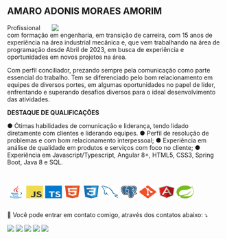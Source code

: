 <H2>AMARO ADONIS MORAES AMORIM</H2>

<img src="https://static.vecteezy.com/system/resources/previews/010/998/283/non_2x/3d-programmer-pc-illustration-side-view-free-png.png" min-width="400px" max-width="400px" width="400px" align="right">

<p align="left"> 
Profissional com formação em engenharia, em transição de carreira, com 15 anos de experiência na área industrial mecânica e, que vem trabalhando na área de programação desde Abril de 2023, em busca de experiência e oportunidades em novos projetos na área.

Com perfil conciliador, prezando sempre pela comunicação como parte essencial do trabalho. Tem se diferenciado pelo bom relacionamento em equipes de diversos portes, em algumas oportunidades no papel de líder, enfrentando e superando desafios diversos para o ideal desenvolvimento das atividades.

<strong>DESTAQUE DE QUALIFICAÇÕES</strong>

●	Ótimas habilidades de comunicação e liderança, tendo lidado diretamente com clientes e liderando equipes.
●	Perfil de resolução de problemas e com bom relacionamento interpessoal;
●	Experiência em análise de qualidade em produtos e serviços com foco no cliente;
●	Experiência em Javascript/Typescript, Angular 8+, HTML5, CSS3, Spring Boot, Java 8 e SQL.

</p>

##

<div style="display: inline_block"><br>
	<img align="center" alt="Adonis-Java" height="30" width="40" src="https://raw.githubusercontent.com/devicons/devicon/master/icons/java/java-original.svg">
	<img align="center" alt="Adonis-Js" height="30" width="40" src="https://raw.githubusercontent.com/devicons/devicon/master/icons/javascript/javascript-original.svg">
	<img align="center" alt="Adonis-Ts" height="30" width="40" src="https://raw.githubusercontent.com/devicons/devicon/master/icons/typescript/typescript-original.svg">
	<img align="center" alt="Adonis-HTML" height="30" width="40" src="https://raw.githubusercontent.com/devicons/devicon/master/icons/html5/html5-original.svg">
	<img align="center" alt="Adonis-CSS" height="30" width="40" src="https://raw.githubusercontent.com/devicons/devicon/master/icons/css3/css3-original.svg">
	<img align="center" alt="Adonis-Mysql" height="30" width="40" src="https://raw.githubusercontent.com/devicons/devicon/master/icons/mysql/mysql-original.svg">
	<img align="center" alt="Adonis-Postgre" height="30" width="40" src="https://raw.githubusercontent.com/devicons/devicon/master/icons/postgresql/postgresql-original.svg">
	<img align="center" alt="Adonis-Git" height="30" width="40" src="https://raw.githubusercontent.com/devicons/devicon/master/icons/git/git-original.svg">
	<img align="center" alt="Adonis-Angular" height="30" width="40" src="https://raw.githubusercontent.com/devicons/devicon/master/icons/angularjs/angularjs-original.svg">
	<img align="center" alt="Adonis-Spring" height="30" width="40" src="https://raw.githubusercontent.com/devicons/devicon/master/icons/spring/spring-original.svg">
</div>


##

<p align="left">
  💌 Você pode entrar em contato comigo, através dos contatos abaixo: ⤵️
</p>

<p align="left">
  <a href="#" alt="Gmail">
  <img src="https://img.shields.io/badge/-Gmail-FF0000?style=flat-square&labelColor=FF0000&logo=gmail&logoColor=white&link=amaro.adonis@gmail.com"><a>
  <a href="#" alt="LinkedIn">
  <img src="https://img.shields.io/badge/-Linkedin-0e76a8?style=flat-square&logo=Linkedin&logoColor=white&link=https://www.linkedin.com/in/amaroamorim"/></a>
  <a href="#" alt="WhatsApp">
  <img src="https://img.shields.io/badge/-WhatsApp-25d366?style=flat-square&labelColor=25d366&logo=whatsapp&logoColor=white&link=https://wa.me/5582981818166"/></a>
  <a href="#" alt="Facebook">
  <img src="https://img.shields.io/badge/-Facebook-3b5998?style=flat-square&labelColor=3b5998&logo=facebook&logoColor=white&link=https://www.facebook.com/amaro.adonis"/></a>
  <a href="#" alt="Instagram">
  <img src="https://img.shields.io/badge/-Instagram-DF0174?style=flat-square&labelColor=DF0174&logo=instagram&logoColor=white&link=https://www.instagram.com/amaroadonis/"/></a>
</p>
